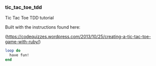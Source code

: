 ### tic_tac_toe_tdd
Tic Tac Toe TDD tutorial

Built with the instructions found here:

(https://codequizzes.wordpress.com/2013/10/25/creating-a-tic-tac-toe-game-with-ruby/)

```ruby
loop do
  have fun!
end
```
